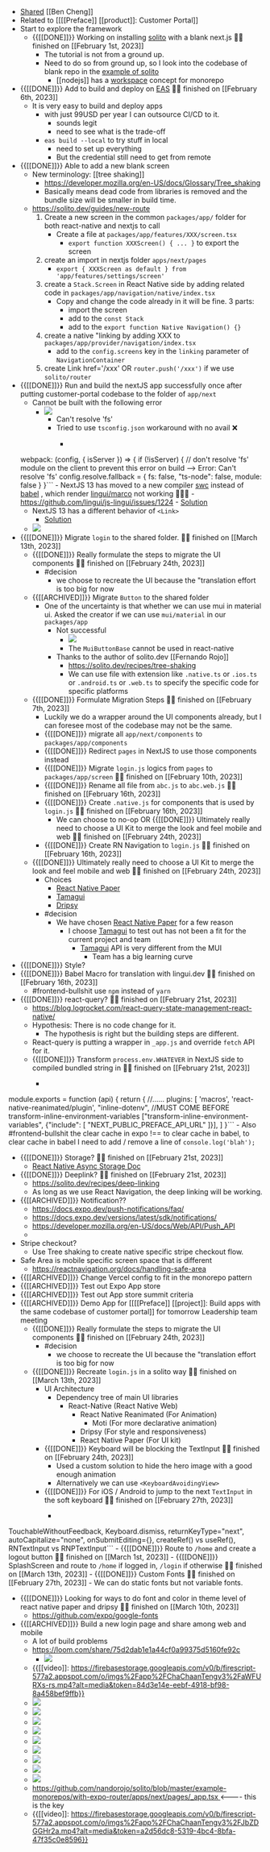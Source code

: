 - [Shared](https://docs.google.com/document/d/1iTeKwBI6-KdmstsAsnhNx_HHFYd9keDbue9lubnJPIc/edit) [[Ben Cheng]]
- Related to [[[[Preface]] [[product]]: Customer Portal]]
- Start to explore the framework
    - {{[[DONE]]}}  Working on installing [solito](https://solito.dev) with a blank next.js 👏🏼 finished on [[February 1st, 2023]]
        - The tutorial is not from a ground up.
        - Need to do so from ground up, so I look into the codebase of blank repo in the [example of solito](https://github.com/nandorojo/solito/tree/master/create-solito-app)
            - [[nodejs]] has a [workspace](https://docs.npmjs.com/cli/v9/using-npm/workspaces?v=true) concept for monorepo
- {{[[DONE]]}} Add to build and deploy on [EAS](https://expo.dev) 👏🏼 finished on [[February 6th, 2023]]
    - It is very easy to build and deploy apps 
        - with just 99USD per year I can outsource CI/CD to it.
            - sounds legit
            - need to see what is the trade-off
        - `eas build --local` to try stuff in local
            - need to set up everything
            - But the credential still need to get from remote
- {{[[DONE]]}} Able to add a new blank screen
    - New terminology: [[tree shaking]]
        - https://developer.mozilla.org/en-US/docs/Glossary/Tree_shaking
        - Basically means dead code from libraries is removed and the bundle size will be smaller in build time.
    - https://solito.dev/guides/new-route
        1. Create a new screen in the common `packages/app/` folder for both react-native and nextjs to call
            - Create a file at `packages/app/features/XXX/screen.tsx`
                - `export function XXXScreen() { ... }` to export the screen
        2. create an import in nextjs folder `apps/next/pages`
            - `export { XXXScreen as default } from 'app/features/settings/screen'`
        3. create a `Stack.Screen` in React Native side by adding related code in `packages/app/navigation/native/index.tsx`
            - Copy and change the code already in it will be fine. 3 parts:
                - import the screen
                - add to the `const Stack`
                - add to the `export function Native Navigation() {}`
        4. create a native "linking by adding XXX to `packages/app/provider/navigation/index.tsx`
            - add to the `config.screens` key in the `linking` parameter of `NavigationContainer`
        5. create Link href='/xxx' OR `router.push('/xxx')` if we use `solito/router`
- {{[[DONE]]}}  Run and build the nextJS app successfully once after putting customer-portal codebase to the folder of `app/next`
    - Cannot be built with the following error
        - ![](https://firebasestorage.googleapis.com/v0/b/firescript-577a2.appspot.com/o/imgs%2Fapp%2FChaChaanTengv3%2FWZEzGt0eFu.34.39.png?alt=media&token=d0de3d61-b607-4144-9d80-f2b4620d8be4)
            - Can't resolve 'fs'
            - Tried to use `tsconfig.json` workaround with no avail ❌
                - ```javascript
  webpack: (config, { isServer }) => {
    if (!isServer) {
        // don't resolve 'fs' module on the client to prevent this error on build --> Error: Can't resolve 'fs'
        config.resolve.fallback = {
            fs: false,
            "ts-node": false,
            module: false
        }
    }```
            - NextJS 13 has moved to a new compiler [swc](https://swc.rs/) instead of [babel](https://babeljs.io/) , which render [lingui/marco](https://lingui.dev/guides/typescript) not working 🤦🏼‍♂️
                - https://github.com/lingui/js-lingui/issues/1224
                - [Solution](https://github.com/lingui/swc-plugin/pull/10/files#diff-a2f08614ff582eb938072e6687452bf026189b2639d5ff9d4feb1a625951e2d0)
    - NextJS 13 has a different behavior of `<Link>`
        - [Solution](https://nextjs.org/docs/messages/invalid-new-link-with-extra-anchor)
    - ![](https://firebasestorage.googleapis.com/v0/b/firescript-577a2.appspot.com/o/imgs%2Fapp%2FChaChaanTengv3%2FbWJyPKV3W_.52.35.png?alt=media&token=0526f7d2-dac4-4db1-b81f-02c5792737bc)
- {{[[DONE]]}}  Migrate `login` to the shared folder. 👏🏼 finished on [[March 13th, 2023]]
    - {{[[DONE]]}}  Really formulate the steps to migrate the UI components 👏🏼 finished on [[February 24th, 2023]]
        - #decision 
            - we choose to recreate the UI because the "translation effort is too big for now
    - {{[[ARCHIVED]]}}  Migrate `Button` to the shared folder
        - One of the uncertainty is that whether we can use mui in material ui. Asked the creator if we can use `mui/material` in our `packages/app` 
            - Not successful
                - ![](https://firebasestorage.googleapis.com/v0/b/firescript-577a2.appspot.com/o/imgs%2Fapp%2FChaChaanTengv3%2FqIaVw_YZ99.56.03.png?alt=media&token=31fe0ff8-2dba-412d-b478-6a0732ba7611)
                - The `MuiButtonBase` cannot be used in react-native
            - Thanks to the author of solito.dev [[Fernando Rojo]]
                - https://solito.dev/recipes/tree-shaking
                - We can use file with extension like `.native.ts` or `.ios.ts` or `.android.ts` or `.web.ts` to specify the specific code for specific platforms
    - {{[[DONE]]}}  Formulate Migration Steps 👏🏼 finished on [[February 7th, 2023]]
        - Luckily we do a wrapper around the UI components already, but I can foresee most of the codebase may not be the same.
        - {{[[DONE]]}}  migrate all `app/next/components` to `packages/app/components`
        - {{[[DONE]]}}  Redirect `pages` in NextJS to use those components instead
        - {{[[DONE]]}}  Migrate `login.js` logics from `pages` to `packages/app/screen` 👏🏼 finished on [[February 10th, 2023]]
        - {{[[DONE]]}}  Rename all file from `abc.js` to `abc.web.js` 👏🏼 finished on [[February 16th, 2023]]
        - {{[[DONE]]}}  Create `.native.js` for components that is used by `login.js` 👏🏼 finished on [[February 16th, 2023]]
            - We can choose to no-op OR {{[[DONE]]}}  Ultimately really need to choose a UI Kit to merge the look and feel mobile and web 👏🏼 finished on [[February 24th, 2023]]
        - {{[[DONE]]}}  Create RN Navigation to `login.js` 👏🏼 finished on [[February 16th, 2023]]
    - {{[[DONE]]}}  Ultimately really need to choose a UI Kit to merge the look and feel mobile and web 👏🏼 finished on [[February 24th, 2023]]
        - Choices
            - [React Native Paper](https://callstack.github.io/react-native-paper/index.html)
            - [Tamagui](https://tamagui.dev/docs/intro/introduction)
            - [Dripsy](https://www.dripsy.xyz/)
        - #decision
            - We have chosen [React Native Paper](https://callstack.github.io/react-native-paper/index.html) for a few reason
                - I choose [Tamagui](https://tamagui.dev/docs/intro/introduction) to test out  has not been a fit for the current project and team
                    - [Tamagui](https://tamagui.dev/docs/intro/introduction) API is very different from the MUI
                        - Team has a big learning curve
- {{[[DONE]]}}  Style?
- {{[[DONE]]}}  Babel Macro for translation with lingui.dev 👏🏼 finished on [[February 16th, 2023]]
    - #frontend-bullshit use `npm` instead of `yarn`
- {{[[DONE]]}}  react-query? 👏🏼 finished on [[February 21st, 2023]]
    - https://blog.logrocket.com/react-query-state-management-react-native/
    - Hypothesis: There is no code change for it.
        - The hypothesis is right but the building steps are different.
    - React-query is putting a wrapper in `_app.js` and override `fetch` API for it.
    - {{[[DONE]]}} Transform `process.env.WHATEVER` in NextJS side to compiled bundled string in  👏🏼 finished on [[February 21st, 2023]]
        - ```javascript
module.exports = function (api) {
  return {
    //......
    plugins: [
      'macros',
      'react-native-reanimated/plugin',
      "inline-dotenv", //MUST COME BEFORE transform-inline-environment-variables
      ["transform-inline-environment-variables", {"include": [
          "NEXT_PUBLIC_PREFACE_API_URL"
        ]}],
    ]
  }```
        - Also #frontend-bullshit the clear cache in expo !== to clear cache in babel, to clear cache in babel I need to add / remove a line of `console.log('blah');`
- {{[[DONE]]}}  Storage? 👏🏼 finished on [[February 21st, 2023]]
    - [React Native Async Storage Doc](https://react-native-async-storage.github.io/async-storage/docs/install/)
- {{[[DONE]]}}  Deeplink?  👏🏼 finished on [[February 21st, 2023]]
    - https://solito.dev/recipes/deep-linking
    - As long as we use React Navigation, the deep linking will be working.
- {{[[ARCHIVED]]}}  Notification??
    - https://docs.expo.dev/push-notifications/faq/
    - https://docs.expo.dev/versions/latest/sdk/notifications/
    - https://developer.mozilla.org/en-US/docs/Web/API/Push_API
    - 
-  Stripe checkout?
    - Use Tree shaking to create native specific stripe checkout flow.
- Safe Area is mobile specific screen space that is different
    - https://reactnavigation.org/docs/handling-safe-area
- {{[[ARCHIVED]]}}  Change Vercel config to fit in the monorepo pattern
- {{[[ARCHIVED]]}}  Test out Expo App store 
- {{[[ARCHIVED]]}}  Test out App store summit criteria
- {{[[ARCHIVED]]}}  Demo App for [[[[Preface]] [[project]]: Build apps with the same codebase of customer portal]] for tomorrow Leadership team meeting
    - {{[[DONE]]}}  Really formulate the steps to migrate the UI components 👏🏼 finished on [[February 24th, 2023]]
        - #decision 
            - we choose to recreate the UI because the "translation effort is too big for now
    - {{[[DONE]]}}  Recreate `login.js` in a solito way 👏🏼 finished on [[March 13th, 2023]]
        - UI Architecture
            - Dependency tree of main UI libraries
                - React-Native (React Native Web)
                    - React Native Reanimated (For Animation)
                        - Moti (For more declarative animation)
                    - Dripsy (For style and responsiveness)
                    - React Native Paper (For UI kit)
        - {{[[DONE]]}}  Keyboard will be blocking the TextInput 👏🏼 finished on [[February 24th, 2023]]
            - Used a custom solution to hide the hero image with a good enough animation
            - Alternatively we can use `<KeyboardAvoidingView>`
        - {{[[DONE]]}} For iOS / Android to jump to the next `TextInput` in the soft keyboard 👏🏼 finished on [[February 27th, 2023]]
            - ```javascript
TouchableWithoutFeedback, Keyboard.dismiss, returnKeyType="next", autoCapitalize="none", onSubmitEditing={}, createRef() vs useRef(), RNTextInput vs RNPTextInput```
        - {{[[DONE]]}}  Route to `/home` and create a logout button 👏🏼 finished on [[March 1st, 2023]]
        - {{[[DONE]]}}  SplashScreen and route to `/home` if logged in, `/login` if otherwise 👏🏼 finished on [[March 13th, 2023]]
        - {{[[DONE]]}}  Custom Fonts 👏🏼 finished on [[February 27th, 2023]]
            - We can do static fonts but not variable fonts.
- {{[[DONE]]}}  Looking for ways to do font and color in theme level of react native paper and dripsy 👏🏼 finished on [[March 10th, 2023]]
    - https://github.com/expo/google-fonts
- {{[[ARCHIVED]]}}  Build a new login page and share among web and mobile
    - A lot of build problems
    - https://loom.com/share/75d2dab1e1a44cf0a99375d5160fe92c
        - ![](https://firebasestorage.googleapis.com/v0/b/firescript-577a2.appspot.com/o/imgs%2Fapp%2FChaChaanTengv3%2FjTNwszN0nO.14.19.png?alt=media&token=49907c66-ff99-4c22-a55f-d2abf9c3a41d)
    - {{[[video]]: https://firebasestorage.googleapis.com/v0/b/firescript-577a2.appspot.com/o/imgs%2Fapp%2FChaChaanTengv3%2FaWFURXs-rs.mp4?alt=media&token=84d3e14e-eebf-4918-bf98-8a458bef9ffb}}
    - ![](https://firebasestorage.googleapis.com/v0/b/firescript-577a2.appspot.com/o/imgs%2Fapp%2FChaChaanTengv3%2F5itwYS6aT3.11.40.png?alt=media&token=3d7324cc-761a-4d07-b834-3389799fe340)
    - ![](https://firebasestorage.googleapis.com/v0/b/firescript-577a2.appspot.com/o/imgs%2Fapp%2FChaChaanTengv3%2F6z_X0ePXOL.35.53.png?alt=media&token=245fe211-f45d-4929-afae-51d9adb174f4)
    - ![](https://firebasestorage.googleapis.com/v0/b/firescript-577a2.appspot.com/o/imgs%2Fapp%2FChaChaanTengv3%2F7LXbLsuEZ5.37.07.png?alt=media&token=2242ed71-4946-4e7c-8fec-7e1f3c0ec208)
    - ![](https://firebasestorage.googleapis.com/v0/b/firescript-577a2.appspot.com/o/imgs%2Fapp%2FChaChaanTengv3%2FgBbDzQ0Hyt.04.03.png?alt=media&token=fa246ae9-ebbe-4b08-a6b7-ec309d44a2f0)
    - ![](https://firebasestorage.googleapis.com/v0/b/firescript-577a2.appspot.com/o/imgs%2Fapp%2FChaChaanTengv3%2FLi6orY3C9Z.04.03.png?alt=media&token=17ef77f3-6b4b-48c2-b617-ce3b2e40c42c)
    - ![](https://firebasestorage.googleapis.com/v0/b/firescript-577a2.appspot.com/o/imgs%2Fapp%2FChaChaanTengv3%2FH2VgQ968LY.54.47.png?alt=media&token=a4e98bb9-e445-43fd-ae16-bc96eb6a3f62)
    - ![](https://firebasestorage.googleapis.com/v0/b/firescript-577a2.appspot.com/o/imgs%2Fapp%2FChaChaanTengv3%2FxD_9bge9Pv.04.03%20(1).png?alt=media&token=cf4a51f8-93e8-42f4-85ae-83854675c040)
    - ![](https://firebasestorage.googleapis.com/v0/b/firescript-577a2.appspot.com/o/imgs%2Fapp%2FChaChaanTengv3%2F33n_IC7Bqc.09.34.png?alt=media&token=a5d64928-7391-445d-bf5f-3e750b209b8e)
    - ![](https://firebasestorage.googleapis.com/v0/b/firescript-577a2.appspot.com/o/imgs%2Fapp%2FChaChaanTengv3%2FwT6188xU3j.45.50.png?alt=media&token=4bdc8b85-394b-4597-84a0-55c24d3d7d3b)
    - https://github.com/nandorojo/solito/blob/master/example-monorepos/with-expo-router/apps/next/pages/_app.tsx <---- this is the key
    - {{[[video]]: https://firebasestorage.googleapis.com/v0/b/firescript-577a2.appspot.com/o/imgs%2Fapp%2FChaChaanTengv3%2FJbZDGGHr2a.mp4?alt=media&token=a2d56dc8-5319-4bc4-8bfa-47f35c0e8596}}
